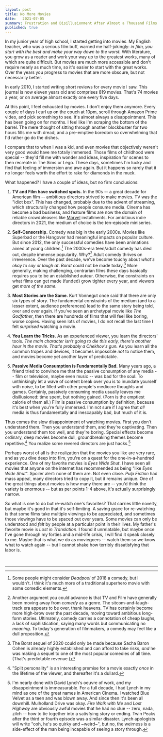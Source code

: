 ```yaml
---
layout: post
title: No More Movies
date:   2021-07-05
summary: Frustration and Disillusionment After Almost a Thousand Films
published: true
---
```



In my junior year of high school, I started getting into movies.
My English teacher, who was a serious film buff, warned me half-jokingly:
*in film, you start with the best and make your way down to the worst.*
With literature, you grow as a reader and work your way up to the greatest works,
many of which are quite difficult.
But movies are much more accessible and don't require nearly as much time,
so it's easier to start with the great works.
Over the years you progress to movies that are more obscure, but
not necessarily better.


In early 2010, I started writing short reviews for every movie
I saw. This journal is now eleven years old and comprises 819 movies.
That's 74 movies a year, or on average almost exactly one every five days.


At this point, I feel exhausted by movies. I don't enjoy them anymore.
Every couple of days I curl up on the couch
at 10pm, scroll through Amazon Prime video, and pick something to see.
It's almost always a disappointment. This has been going on for months.
I feel like I'm scraping the bottom of the barrel.
The mere thought of sitting
through another blockbuster for two hours fills me with dread,
and a pre-emptive boredom so overwhelming that I'd rather go do the dishes.


I compare that to when I was a kid, and even movies that objectively weren't very good
would have me totally immersed. Those films of childhood were special --
they'd fill me with wonder and ideas, inspiration for scenes to then recreate in
The Sims or Lego.
These days, sometimes I'm lucky and find that feeling of immersion and awe again.
But it happens so rarely that it no longer feels
worth the effort to rake for diamonds in the muck.


What happened? I have a couple of ideas, but no firm conclusions:


1. **TV and Film have switched spots.** In the 90s -- a great decade for American film --
ambitious directors strived to make movies. TV was the "idiot box". This has changed,
probably due to the advent of streaming, which structurally changed how
people consume media. Cinema has become a bad business, and feature films
are now the domain of reliable crowdpleasers like
[Marvel](https://www.nytimes.com/2019/11/04/opinion/martin-scorsese-marvel.html) installments.
For ambitious indie directors in 2021, the medium of choice is the ten-episode miniseries.


2. **Self-Censorship.**
Comedy was big in the early 2000s. Movies like Superbad or the Hangover
had meaningful impacts on popular culture.
But since 2012, the only successful comedies have been animations
aimed at young children.[^1]
The 2000s-era teen/adult comedy has died out, despite
immense popularity. Why?[^3]
Adult comedy thrives on irreverence. Over the past decade, we've become touchy
about *what's okay to say or laugh at*.
*Borat* could not be made today.[^2]
More generally, making challenging, contrarian films these days
basically requires you to be an established auteur.
Otherwise, the constraints on what films can get made (funded) grow tighter every year,
and viewers get *more of the same*.


3. **Most Stories are the Same.**
Kurt Vonnegut once said that there are only six types of story.
The fundamental constraints of the medium (and to a lesser extent, audience preferences)
lead to the same story being told, over and over again.
If you've seen an archetypal movie like *The Godfather*, then there are hundreds
of films that will feel like boring, worse copies. Having seen lots of movies,
I do not recall the last time
I felt *surprised* watching a movie.


4. **You Learn the Tricks.** As an experienced viewer, you learn the directors' tools.
*The main character isn't going to die this early, there's another hour in the movie.
That's probably a Chekhov's gun.* As you learn all the common tropes and devices,
it becomes impossible *not* to notice them, and movies become yet another layer of predictable.


5. **Passive Media Consumption is Fundamentally Bad.**
Many years ago, a friend tried to convince me that the passive consumption
of any media -- film or television, maybe even music -- was bad for the soul.
To unthinkingly let a wave of content break over you is to inundate yourself
with noise, to be filled with other people's mediocre thoughts and games.
Certainly, passively consuming media usually leaves me disillusioned:
time spent, but nothing gained. (Porn is the emptiest calorie of them all.)
Film is passive consumption by definition, because it's best when you're fully immersed.
I'm not sure if I agree that *all* media is thus fundamentally and inescapably bad,
but much of it is.


Thus comes the slow disappointment of watching movies.
First you don't understand them.
Then you understand them, and they're captivating.
Then you understand them too well, and they're boring.
Special effects become ordinary,
deep movies become dull, groundbreaking themes become repetitive.[^4]
You realize some revered directors are just hacks.[^5]


Perhaps worst of all is the realization that the movies you like are very rare,
and as you dive deep into film, you're on a quest for the one-in-a-hundred
experience.
One of my favorite movies is *Eyes Wide Shut*.
I have seen all movies that anyone on the internet has recommended as being
"like *Eyes Wide Shut*". Spoiler alert: none of them are. Not even close.
*Pulp Fiction* had mass appeal, many directors tried to copy it, but it remains unique.
One of the great things
about movies is how many there are -- you'd think the variety is enormous -- but
as per points 1-4 above, it's actually surprisingly narrow.


So what is one to do but re-watch one's favorites?
That carries little novelty,
but maybe it's good in that it's self-limiting.
A saving grace for re-watching is that some films take multiple viewings to be appreciated,
and sometimes those viewings have to be spaced out over years.
Some movies can only be understood and *felt* by people at a particular point in
their lives. My father's favorite movie is *Lost in Translation*. I found it
unrelatable, but maybe once I've gone through my forties and a mid-life crisis,
I will find it speak closely to me. Maybe that is what we do as moviegoers --
watch them so we know what to watch again -- but I cannot shake how terribly
dissatisfying that labor is.


<br/>

---

[^1]: Some people might consider *Deadpool* of 2018 a comedy, but I wouldn't.
    I think it's much more of a traditional superhero movie with some comedic elements.

[^2]: The Borat sequel of 2020 could only be made because Sacha Baron Cohen
    is already highly established and can afford to take risks, *and* he was making
    a sequel to one of the most popular comedies of all time.
    (That's predictable revenue.)

[^3]: Another argument you could advance is that TV and Film have generally
    been moving away from *comedy* as a genre. The sitcom-and-laugh-track era
    appears to be over, thank heavens. TV has certainly become more high-brow
    over the past decade, moving toward ambitious long-form stories.
    Ultimately, comedy carries a connotation of cheap laughs, a lack of
    sophistication, saying many words but communicating no *meaning*.
    To today's generation of filmmakers, a comedy may feel like a dull proposition.

[^4]: "Split personality" is an interesting premise for a movie exactly *once*
    in the lifetime of the viewer, and thereafter it's a dullard.

[^5]: I'm nearly done with David Lynch's oeuvre of work, and
    my disappointment is immeasurable. For a full decade, I had Lynch in my mind
    as one of the great names in American Cinema.
    I watched Blue Velvet as a teen and was blown away.
    And since then it's been all downhill.
    Mulholland Drive was okay.
    *Fire Walk with Me* and *Lost Highway* are obviously awful movies
    that he had no clue -- zero, nada, zilch -- how to tie together
    into a satisfying story or ending.
    Twin Peaks after the third or fourth episode was a similar disaster.
    Lynch apologists will write "ooh, he's so quirky and ~weird~", but no,
    the weirness is a side-effect of the man being incapable of seeing a story through.
